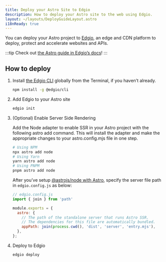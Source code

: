 ```yaml
---
title: Deploy your Astro Site to Edgio
description: How to deploy your Astro site to the web using Edgio.
layout: ~/layouts/DeployGuideLayout.astro
i18nReady: true
---
```


You can deploy your Astro project to [Edgio](https://www.edg.io/), an edge and CDN platform to deploy, protect and accelerate websites and APIs.

:::tip
Check out [the Astro guide in Edgio’s docs](https://docs.edg.io/guides/astro)!
:::

## How to deploy

1. Install [the Edgio CLI](https://docs.edg.io/guides/cli) globally from the Terminal, if you haven’t already.

    ```bash
    npm install -g @edgio/cli
    ```

2. Add Edgio to your Astro site

    ```bash
    edgio init
    ```

3. (Optional) Enable Server Side Rendering

    Add the Node adapter to enable SSR in your Astro project with the following astro add command. This will install the adapter and make the appropriate changes to your astro.config.mjs file in one step.

    ```bash
    # Using NPM
    npx astro add node
    # Using Yarn
    yarn astro add node
    # Using PNPM
    pnpm astro add node
    ```

    After you’ve setup [@astrojs/node with Astro](/guides/integrations-guide/node/), specify the server file path in `edgio.config.js` as below:

    ```js ins={2,5-9}
    // edgio.config.js
    import { join } from 'path'

    module.exports = {
      astro: {
        // The path of the standalone server that runs Astro SSR.
        // The dependencies for this file are automatically bundled.
        appPath: join(process.cwd(), 'dist', 'server', 'entry.mjs'),
      },
    };
    ```

4. Deploy to Edgio

    ```bash
    edgio deploy
    ```
